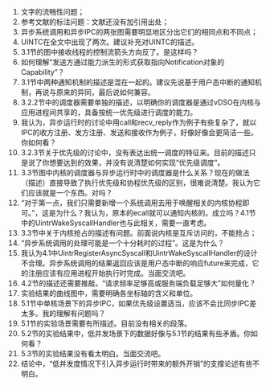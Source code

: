 1. 文字的流畅性问题；
2. 参考文献的标注问题：文献还没有加引用出处；
3. 异步系统调用和异步IPC的两张图需要明显地区分出它们的相同点和不同点；
4. UINTC在全文中出现了两次。建议补充对UINTC的描述。
5. 3.1节的图中接收线程的控制流箭头方向反了。是这样吗？
6. 如何理解“发送方通过能力派生的形式获取指向Notification对象的Capability”？
7. 3.1节中两种通知机制的描述是混在一起的。建议先说基于用户态中断的通知机制，再说与原来的异同，最后说如何兼容。
8. 3.2.2节中的调度器需要单独的描述，以明确你的调度器是通过vDSO在内核与应用进程间共享的，具备按统一优先级进行调度的能力。
9. 我认为，异步运行时的讨论中用call和recv_reply作为例子有些复杂了，就以IPC的收方注册、发方注册、发送和接收作为例子，好像好像会更简洁一些。你如何看？
10. 3.2.3节关于优先级的讨论中，没有表达出统一调度的特征来。目前的描述只是说了你想要达到的效果，并没有说清楚如何实现“优先级调度”。
11. 3.3节图中内核的调度器与异步运行时中的调度器是什么关系？现在的做法（描述）直接导致了执行优先级和协程优先级的区别，很难说清楚。我认为它们应该就是一个东西。对吗？
12. “对于第一点，我们只需要新增一个系统调用去用于唤醒相关的内核协程即可。”，这是为什么？我认为，原本的ecall就可以通知内核的。成立吗？4.1节中的UintrWakeSyscallHandler也与此相关，需要一直考虑。
13. 3.3节中关于内核抢占的描述有问题。前面说内核是互斥访问的，不能抢占；
14. “异步系统调用的处理可能是一个十分耗时的过程”。这是为什么？
15. 我认为4.1中UintrRegisterAsyncSyscall和UintrWakeSyscallHandler的设计不合理。异步系统调用的结果返回应该是用户态中断的响应future来完成，它的注册应该有应用进程开始执行时完成。当面交流吧。
16. 4.2节的描述还需要推敲。“请求频率足够高或服务端负载足够大”如何量化？
17. 实验结果的曲线图中，需要明确各坐标轴的含义和单位。
18. 5.1节中单核场景下的异步IPC，如果优先级设置适当，应该不会比同步IPC差太多。我的理解有问题吗？
19. 5.1节的实验场景需要有所描述。目前没有相关的段落。
20. 5.2节的实验结果中，低并发场景下的数据好像与5.1节的结果有些矛盾。你如何看？
21. 5.3节的实验结果没有看太明白。当面交流吧。
22. 结论中，“低并发度情况下引入异步运行时带来的额外开销”的支撑论述有些不明白。
